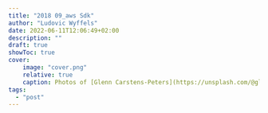 ```yaml
---
title: "2018 09_aws Sdk"
author: "Ludovic Wyffels"
date: 2022-06-11T12:06:49+02:00
description: ""
draft: true
showToc: true
cover:
    image: "cover.png"
    relative: true
    caption: Photos of [Glenn Carstens-Peters](https://unsplash.com/@glenncarstenspeters) on [Unsplash](https://unsplash.com)
tags:
  - "post"
---
```

